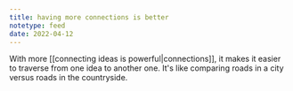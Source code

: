 ```yaml
---
title: having more connections is better
notetype: feed
date: 2022-04-12
---
```

With more [[connecting ideas is powerful|connections]], it makes it easier to traverse from one idea to another one. It's like comparing roads in a city versus roads in the countryside.
